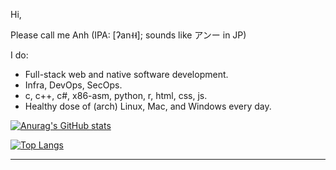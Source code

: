 Hi,

Please call me Anh (IPA: [ʔan˧˧]; sounds like アンー in JP)

I do:

- Full-stack web and native software development.
- Infra, DevOps, SecOps.
- c, c++, c#, x86-asm, python, r, html, css, js.
- Healthy dose of (arch) Linux, Mac, and Windows every day.

[![Anurag's GitHub stats](https://github-readme-stats.vercel.app/api?username=aaanh&theme=radical&show_icons=true)](https://github.com/anuraghazra/github-readme-stats)

[![Top Langs](https://github-readme-stats.vercel.app/api/top-langs/?username=aaanh&theme=radical&layout=compact&hide=jupyter%20notebook,html,c%23)](https://github.com/anuraghazra/github-readme-stats)

<hr />
